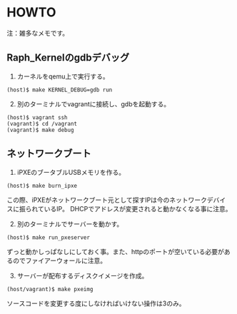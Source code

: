 HOWTO
=====

注：雑多なメモです。

Raph_Kernelのgdbデバッグ
-----------------------
1. カーネルをqemu上で実行する。

```
(host)$ make KERNEL_DEBUG=gdb run
```

2. 別のターミナルでvagrantに接続し、gdbを起動する。

```
(host)$ vagrant ssh
(vagrant)$ cd /vagrant
(vagrant)$ make debug
```



ネットワークブート
-----------------
1. iPXEのブータブルUSBメモリを作る。

```
(host)$ make burn_ipxe
```

この際、iPXEがネットワークブート元として探すIPは今のネットワークデバイスに振られているIP。
DHCPでアドレスが変更されると動かなくなる事に注意。

2. 別のターミナルでサーバーを動かす。

```
(host)$ make run_pxeserver
```

ずっと動かしっぱなしにしておく事。また、httpのポートが空いている必要があるのでファイアーウォールに注意。

3. サーバーが配布するディスクイメージを作成。

```
(host/vagrant)$ make pxeimg
```

ソースコードを変更する度にしなければいけない操作は3のみ。